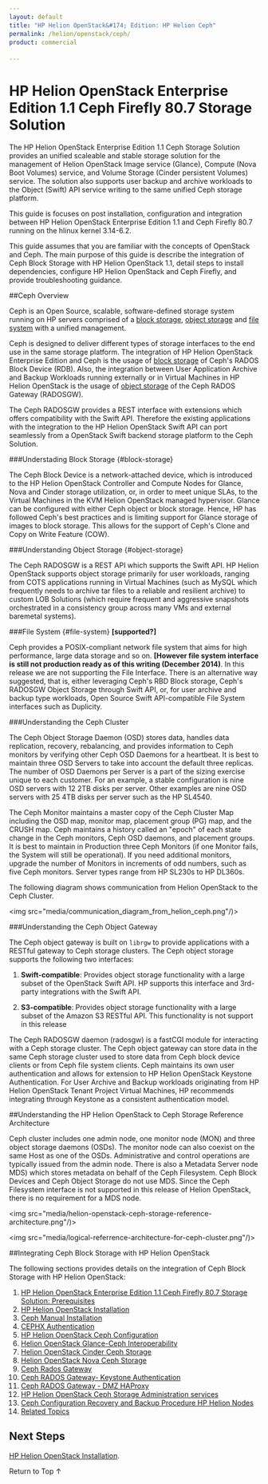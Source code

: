 ```yaml
---
layout: default
title: "HP Helion OpenStack&#174; Edition: HP Helion Ceph"
permalink: /helion/openstack/ceph/
product: commercial

---
```

<!--UNDER REVISION-->


<script>

function PageRefresh {
onLoad="window.refresh"
}

PageRefresh();

</script>
<!--
<p style="font-size: small;"> <a href="/helion/openstack/install-beta/kvm/">&#9664; PREV</a> | <a href="/helion/openstack/install-beta-overview/">&#9650; UP</a> | <a href="/helion/openstack/install-beta/esx/">NEXT &#9654;</a> </p>
-->


# HP Helion OpenStack Enterprise Edition 1.1 Ceph Firefly 80.7 Storage Solution 


The HP Helion OpenStack Enterprise Edition 1.1 Ceph Storage Solution provides an unified scaleable and stable storage solution for the management of Helion OpenStack Image service (Glance), Compute (Nova Boot Volumes) service, and Volume Storage (Cinder persistent Volumes) service. The solution also supports user backup and archive workloads to the Object (Swift) API service writing to the same unified Ceph storage platform. 

This guide is focuses on post installation, configuration and integration between HP Helion OpenStack Enterprise Edition 1.1 and Ceph Firefly 80.7 running on the hlinux kernel 3.14-6.2.


This guide assumes that you are familiar with the concepts of OpenStack and Ceph. The main purpose of this guide is describe the integration of Ceph Block Storage with HP Helion OpenStack 1.1, detail steps to install dependencies, configure HP Helion OpenStack and Ceph Firefly, and provide  troubleshooting guidance.

<!---Although installation steps are outlined, these are mostly as validity checks for dependencies. Most Enterprise Customers should have HP size and assist with the installation of HP Helion OpenStack Enterprise Edition 1.1, and Inktank size and assist with the installation of Ceph Firefly 80.7. --->


##Ceph Overview

Ceph is an Open Source, scalable, software-defined storage system running on HP servers comprised of a  [block storage](#block-storage), [object storage](#object-storage) and [file system](#file-system) with a unified management. <!---HP is committed to contribute to OpenStack integration with  management and extensions to Ceph Open Source Storage as a Solution.--->

Ceph is designed to deliver different types of storage interfaces to the end use in the same storage platform. The integration  of HP Helion OpenStack Enterprise Edition and Ceph is the usage of [block storage](#block-storage) of Ceph's RADOS Block Device (RDB). Also, the integration between User Application Archive and Backup Workloads running externally or in Virtual Machines in HP Helion OpenStack is the usage of [object storage](#object-storage) of the Ceph RADOS Gateway (RADOSGW).

The Ceph RADOSGW provides a REST interface with extensions which offers compatibility with the Swift API. Therefore the existing applications with the integration to the HP Helion OpenStack Swift API can port seamlessly from a OpenStack Swift backend storage platform to the Ceph Solution.


###Understading Block Storage {#block-storage}

The Ceph Block Device is a network-attached device, which is introduced to the HP Helion OpenStack Controller and Compute Nodes for Glance, Nova and Cinder storage utilization, or, in order to meet unique SLAs, to the Virtual Machines in the KVM Helion OpenStack managed hypervisor. Glance can be configured with either Ceph object or block storage. Hence, HP has followed Ceph's best practices and is limiting support for Glance storage of images to block storage. This allows for the support of Ceph's Clone and Copy on Write Feature (COW).


###Understanding Object Storage {#object-storage}

The Ceph RADOSGW is a REST API which supports the Swift API. HP Helion OpenStack supports object storage primarily for user workloads, ranging from COTS applications running in Virtual Machines (such as MySQL which frequently needs to archive tar files to a reliable and resilient archive) to custom LOB Solutions (which require frequent and aggressive snapshots orchestrated in a consistency group across many VMs and external baremetal systems).


###File System {#file-system} 
**[supported?]**

Ceph provides a POSIX-compliant network file system that aims for high performance, large data storage and so on. **[However file system interface is still not production ready as of this writing (December 2014)**. In this release we are not supporting the File Interface. There is an alternative way suggested, that is, either leveraging Ceph's RBD Block storage, Ceph's RADOSGW Object Storage through Swift API, or, for user archive and backup type workloads, Open Source Swift API-compatible File System interfaces such as Duplicity.

###Understanding the Ceph Cluster

The Ceph Object Storage Daemon (OSD) stores data, handles data replication, recovery, rebalancing, and provides information to Ceph monitors by verifying other Ceph OSD Daemons for a heartbeat. It is best to maintain three OSD Servers to take into account the default three replicas. The number of OSD Daemons per Server is a part of the sizing exercise unique to each customer. For an example, a stable configuration is nine OSD servers with 12 2TB disks per server. Other examples are nine OSD servers with 25 4TB disks per server such as the HP SL4540.

The Ceph Monitor maintains a master copy of the Ceph Cluster Map including the OSD map, monitor map, placement group (PG) map, and the CRUSH map. Ceph maintains a history called an "epoch" of each state change in the Ceph monitors, Ceph OSD daemons, and placement groups. It is best to maintain in Production three Ceph Monitors (if one Monitor fails, the System will still be operational). If you need additional monitors, upgrade the number of Monitors in increments of odd numbers, such as five Ceph monitors. Server types range from HP SL230s to HP DL360s.


The following diagram shows communication from Helion OpenStack to the Ceph Cluster.


<img src="media/communication_diagram_from_helion_ceph.png"/)>


###Understanding the Ceph Object Gateway

The Ceph object gateway is built on `librgw` to provide applications with a RESTful gateway to Ceph storage clusters. The Ceph object storage supports the following two interfaces:

1. **Swift-compatible**: Provides object storage functionality with a large subset of the OpenStack Swift API. HP supports this interface and 3rd-party integrations with the Swift API.

2. **S3-compatible**: Provides object storage functionality with a large subset of the Amazon S3 RESTful API. This functionality is not support in this release <!---This is not supported by HP as part of the Solution, but it has passed minimal API testing.--->

The Ceph RADOSGW daemon (radosgw) is a fastCGI module for interacting with a Ceph storage cluster. The Ceph object gateway can store data in the same Ceph storage cluster used 
to store data from Ceph block device clients or from Ceph file system clients. Ceph maintains its own user authentication and allows for extension to HP Helion OpenStack Keystone Authentication. For User Archive and Backup workloads originating from HP Helion OpenStack Tenant Project Virtual Machines, HP recommends integrating through Keystone as a consistent authentication model.


##Understanding the HP Helion OpenStack to Ceph Storage Reference Architecture

Ceph cluster includes one admin node, one monitor node (MON) and three object storage daemons (OSDs). The monitor node can also coexist on the same Host as one of the OSDs. Administrative and control operations are typically issued from the admin node. There is also a Metadata Server node MDS) which stores metadata on behalf of the Ceph Filesystem. Ceph Block Devices and Ceph Object Storage do not use MDS. Since the Ceph Filesystem interface is not supported in this release of Helion OpenStack, there is no requirement for a MDS node.


<img src="media/helion-openstack-ceph-storage-reference-architecture.png"/)>

<img src="media/logical-referrence-architecture-for-ceph-cluster.png"/)>


##Integrating Ceph Block Storage with HP Helion OpenStack

The following sections provides details on the integration of Ceph Block Storage with HP Helion OpenStack:


1. [HP Helion OpenStack Enterprise Edition 1.1 Ceph Firefly 80.7 Storage Solution: Prerequisites]( /helion/openstack/ceph/prerequisite/)
2. [HP  Helion OpenStack Installation](/helion/openstack/install/overview/)
3. [Ceph Manual Installation](/helion/openstack/ceph-manual-install/)
4. [CEPHX Authentication]( /helion/openstack/ceph-authentications/)
5. [HP Helion OpenStack Ceph Configuration]( /helion/openstack/ceph-hp-helion-openstack-ceph-configuration/)
7. [Helion OpenStack Glance-Ceph Interoperability]( /helion/openstack/ceph-hp-helion-openstack-glance-ceph-interoperability/)
8. [Helion OpenStack Cinder Ceph Storage]( /helion/openstack/ceph-hp-helion-openstack-cinder-ceph-storage)
9. [Helion OpenStack Nova Ceph Storage]( /helion/openstack/ceph-helion-openstack-nova-ceph-storage/)
10. [Ceph Rados Gateway]( /helion/openstack/ceph-rados-gateway/)
11. [Ceph RADOS Gateway- Keystone Authentication](/helion/openstack/ceph-rados-gateway-keystone-authentication/)
12. [Ceph RADOS Gateway - DMZ HAProxy](/helion/openstack/ceph-rados-gateway-dmz-ha-proxy/)
12. [HP Helion OpenStack Ceph Storage Administration services](/helion/openstack/ceph-helion-openstack-ceph-storage-administration-services/)
13. [Ceph Configuration Recovery and Backup Procedure HP Helion Nodes](/helion/openstack/ceph-configuration-recovery-and-backup-procedure-HP-Helion-nodes/)
14. [Related Topics](/helion/openstack/ceph-related-topics/)









 
## Next Steps

[HP  Helion OpenStack Installation](/helion/openstack/install/overview/).
 

<a href="#top" style="padding:14px 0px 14px 0px; text-decoration: none;"> Return to Top &#8593; </a>
